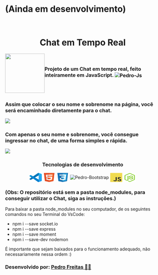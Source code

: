 # (Ainda em desenvolvimento)
<div align="center">
<br>
<h1>Chat em Tempo Real</h1>

</div>
<div>
<img src="https://media.discordapp.net/attachments/1052029956865151072/1054459167626231828/Mention-rafiki_1.png?" align="left" width=128 height=128><br><h3>Projeto de um Chat em tempo real, feito inteiramente em JavaScript.   <img align="center" alt="Pedro-Js" height="40" width="40" src="https://cdn-icons-png.flaticon.com/512/8945/8945581.png"> </h3> 
</div>
<br><br> 

 ### Assim que colocar o seu nome e sobrenome na página, você será encaminhado diretamente para o chat.
 <img src="https://media.discordapp.net/attachments/1052029956865151072/1054459944302288946/image.png?width=1666&height=656"><br>
 
  ### Com apenas o seu nome e sobrenome, você consegue ingressar no chat, de uma forma simples e rápida.
 <img src="https://media.discordapp.net/attachments/1052029956865151072/1054470417978499173/image.png?width=1668&height=656"><br>

<div align="center">
<h3>Tecnologias de desenvolvimento </h3>
<img align="center" alt="Pedro-VsCode" height="30" width="40" src="https://raw.githubusercontent.com/devicons/devicon/master/icons/vscode/vscode-original.svg">
<img align="center" alt="Pedro-HTML" height="30" width="40" src="https://raw.githubusercontent.com/devicons/devicon/master/icons/html5/html5-original.svg">
<img align="center" alt="Pedro-CSS" height="30" width="40" src="https://raw.githubusercontent.com/devicons/devicon/master/icons/css3/css3-original.svg">
<img align="center" alt="Pedro-Bootstrap" height="30" width="40" src="https://raw.githubusercontent.com/jmnote/z-icons/master/svg/bootstrap.svg">
<img align="center" alt="Pedro-Js" height="30" width="40" src="https://raw.githubusercontent.com/devicons/devicon/master/icons/javascript/javascript-original.svg">
<img align="center" alt="Pedro-Node.js" height="30" width="40" src="https://raw.githubusercontent.com/devicons/devicon/master/icons/nodejs/nodejs-original.svg">
</div>

<h3>(Obs: O repositório está sem a pasta node_modules, para conseguir utilizar o Chat, siga as instruções.)</h3>

Para baixar a pasta node_modules no seu computador, de os seguintes comandos no seu Terminal do VsCode:


- npm i --save socket.io<br>
- npm i --save express<br>
- npm i --save moment<br>
- npm i --save-dev nodemon<br>

É importante que sejam baixados para o funcionamento adequado, não necessariamente nessa ordem :)

### Desenvolvido por: <a href="https://github.com/imFreitas"> Pedro Freitas 👨‍💻</a>
